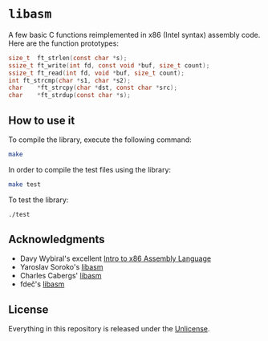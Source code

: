 # ```libasm```
A few basic C functions reimplemented in x86 (Intel syntax) assembly code. Here are the function prototypes:

```c
size_t	ft_strlen(const char *s);
ssize_t	ft_write(int fd, const void *buf, size_t count);
ssize_t	ft_read(int fd, void *buf, size_t count);
int	ft_strcmp(char *s1, char *s2);
char	*ft_strcpy(char *dst, const char *src);
char	*ft_strdup(const char *s);
```

## How to use it

To compile the library, execute the following command:
```bash
make
```

In order to compile the test files using the library:
```bash
make test
```

To test the library:
```bash
./test
```

## Acknowledgments
- Davy Wybiral's excellent [Intro to x86 Assembly Language](https://www.youtube.com/watch?v=wLXIWKUWpSs&list=PLmxT2pVYo5LB5EzTPZGfFN0c2GDiSXgQe)
- Yaroslav Soroko's [libasm](https://github.com/Ysoroko/Libasm)
- Charles Cabergs' [libasm](https://github.com/cacharle/libasm)
- fdeĉ's [libasm](https://git.42l.fr/frdescam/libasm)

## License
Everything in this repository is released under the [Unlicense](https://github.com/maxdesalle/libasm/blob/main/LICENSE).

